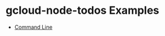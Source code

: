 # gcloud-node-todos Examples

- [Command Line](https://github.com/GoogleCloudPlatform/gcloud-node-todos/apps/cli)
